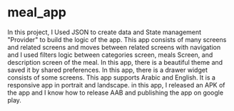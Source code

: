 # meal_app
In this project, I Used JSON to create data and State management "Provider" to build the logic of the app. This app consists of many screens and related screens and moves between related screens with navigation and I used filters logic between categories screen, meals Screen, and description screen of the meal. In this app, there is a beautiful theme and saved it by shared preferences. In this app, there is a drawer widget consists of some screens. This app supports Arabic and English. It is a responsive app in portrait and landscape. in this app, I released an APK of the app and I know how to release AAB and publishing the app on google play. 
